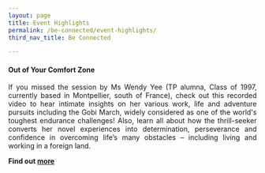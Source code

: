 ```yaml
---
layout: page
title: Event Highlights
permalink: /be-connected/event-highlights/
third_nav_title: Be Connected

---
```

#### Out of Your Comfort Zone ####
<div style="text-align: justify">
    <p>
If you missed the session by Ms Wendy Yee (TP alumna, Class of 1997, currently based in Montpellier, south of France), check out this recorded video to hear intimate insights on her various work, life and adventure pursuits including the Gobi March, widely considered as one of the world's toughest endurance challenges! Also, learn all about how the thrill-seeker converts her novel experiences into determination, perseverance and confidence in overcoming life’s many obstacles – including living and working in a foreign land. 
          </p>
</div>

**Find out [more](https://www.facebook.com/314916878569344/videos/622083055101219)**



